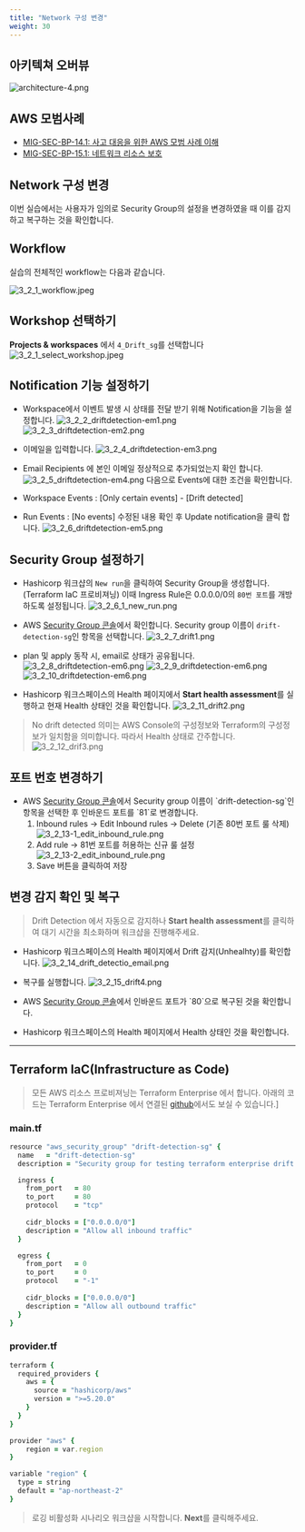 ```yaml
---
title: "Network 구성 변경"
weight: 30
---
```

## 아키텍쳐 오버뷰

![architecture-4.png](https://github.com/kr-partner/aws-partner-summit-docs/blob/main/static/architecture/architecture-4.png?raw=true)

## AWS 모범사례
* [MIG-SEC-BP-14.1: 사고 대응을 위한 AWS 모범 사례 이해](https://docs.aws.amazon.com/wellarchitected/latest/migration-lens/migrate-sec.html#mig-sec-bp-14.1-understand-best-practices-for-incident-response)
* [MIG-SEC-BP-15.1: 네트워크 리소스 보호](https://docs.aws.amazon.com/wellarchitected/latest/migration-lens/migrate-sec.html#mig-sec-bp-15.1-protect-your-network-resources)

## Network 구성 변경
이번 실습에서는 사용자가 임의로 Security Group의 설정을 변경하였을 때 이를 감지하고 복구하는 것을 확인합니다.

## Workflow
실습의 전체적인 workflow는 다음과 같습니다.

![3_2_1_workflow.jpeg](https://github.com/kr-partner/aws-partner-summit-docs/blob/main/static/images/3/2/3_2_1_workflow.jpeg?raw=true)

## Workshop 선택하기
**Projects & workspaces**  에서 `4_Drift_sg`를 선택합니다
![3_2_1_select_workshop.jpeg](https://github.com/kr-partner/aws-partner-summit-docs/blob/main/static/images/3/2/3_2_1_select_workshop.png?raw=true)

## Notification 기능 설정하기
- Workspace에서 이벤트 발생 시 상태를 전달 받기 위해 Notification을 기능을 설정합니다.
![3_2_2_driftdetection-em1.png](https://github.com/kr-partner/aws-partner-summit-docs/blob/main/static/images/3/2/3_2_2_driftdetection-em1.png?raw=true)
![3_2_3_driftdetection-em2.png](https://github.com/kr-partner/aws-partner-summit-docs/blob/main/static/images/3/2/3_2_3_driftdetection-em2.png?raw=true)

- 이메일을 입력합니다.
![3_2_4_driftdetection-em3.png](https://github.com/kr-partner/aws-partner-summit-docs/blob/main/static/images/3/2/3_2_4_driftdetection-em3.png?raw=true)
- Email Recipients 에 본인 이메일 정상적으로 추가되었는지 확인 합니다. 
![3_2_5_driftdetection-em4.png](https://github.com/kr-partner/aws-partner-summit-docs/blob/main/static/images/3/2/3_2_5_driftdetection-em4.png?raw=true)
다음으로 Events에 대한 조건을 확인합니다.
- Workspace Events : [Only certain events] -  [Drift detected]
- Run Events :  [No events] 수정된 내용 확인 후 Update notification을 클릭 합니다.
![3_2_6_driftdetection-em5.png](https://github.com/kr-partner/aws-partner-summit-docs/blob/main/static/images/3/2/3_2_6_driftdetection-em5.png?raw=true)

## Security Group 설정하기
- Hashicorp 워크샵의 `New run`을 클릭하여 Security Group을 생성합니다. (Terraform IaC 프로비져닝) 이때 Ingress Rule은 0.0.0.0/0의 `80번 포트`를 개방하도록 설정됩니다. 
![3_2_6_1_new_run.png](https://github.com/kr-partner/aws-partner-summit-docs/blob/main/static/images/3/2/3_2_6_1_new_run.png?raw=true)
- AWS [Security Group 콘솔](https://ap-northeast-2.console.aws.amazon.com/ec2/home?region=ap-northeast-2#SecurityGroups:)에서 확인합니다. Security group 이름이 `drift-detection-sg`인 항목을 선택합니다.
![3_2_7_drift1.png](https://github.com/kr-partner/aws-partner-summit-docs/blob/main/static/images/3/2/3_2_7_drift1.png?raw=true)

- plan 및 apply 동작 시, email로 상태가 공유됩니다.
![3_2_8_driftdetection-em6.png](https://github.com/kr-partner/aws-partner-summit-docs/blob/main/static/images/3/2/3_2_8_driftdetection-em6.png?raw=true)
![3_2_9_driftdetection-em6.png](https://github.com/kr-partner/aws-partner-summit-docs/blob/main/static/images/3/2/3_2_9_driftdetection-em7.png?raw=true)
![3_2_10_driftdetection-em6.png](https://github.com/kr-partner/aws-partner-summit-docs/blob/main/static/images/3/2/3_2_10_driftdetection-em8.png?raw=true)

- Hashicorp 워크스페이스의 Health 페이지에서 **Start health assessment**를 실행하고 현재 Health 상태인 것을 확인합니다.
![3_2_11_drift2.png](https://github.com/kr-partner/aws-partner-summit-docs/blob/main/static/images/3/2/3_2_11_drift2.png?raw=true)
> No drift detected 의미는 AWS Console의 구성정보와 Terraform의 구성정보가 일치함을 의미합니다. 따라서 Health 상태로 간주합니다.
![3_2_12_drif3.png](https://github.com/kr-partner/aws-partner-summit-docs/blob/main/static/images/3/2/3_2_12_drift3.png?raw=true)

## 포트 번호 변경하기
- AWS [Security Group 콘솔](https://ap-northeast-2.console.aws.amazon.com/ec2/home?region=ap-northeast-2#SecurityGroups:)에서 Security group 이름이 `drift-detection-sg`인 항목을 선택한 후 인바운드 포트를 `81`로 변경합니다.
    1. Inbound rules → Edit Inbound rules → Delete (기존 80번 포트 룰 삭제)
    ![3_2_13-1_edit_inbound_rule.png](https://github.com/kr-partner/aws-partner-summit-docs/blob/main/static/images/3/2/3_2_13-1_edit_inbound_rule.png?raw=true)
    2. Add rule → 81번 포트를 허용하는 신규 룰 설정 
    ![3_2_13-2_edit_inbound_rule.png](https://github.com/kr-partner/aws-partner-summit-docs/blob/main/static/images/3/2/3_2_13-2_edit_inbound_rule.png?raw=true)
    3. Save 버튼을 클릭하여 저장

## 변경 감지 확인 및 복구
> Drift Detection 에서 자동으로 감지하나 **Start health assessment**를 클릭하여 대기 시간을 최소화하며 워크샵을 진행해주세요.

- Hashicorp 워크스페이스의 Health 페이지에서 Drift 감지(Unhealhty)를 확인합니다.
![3_2_14_drift_detectio_email.png](https://github.com/kr-partner/aws-partner-summit-docs/blob/main/static/images/3/2/3_2_14_drift_detectio_email.png?raw=true)

- 복구를 실행합니다.
![3_2_15_drift4.png](https://github.com/kr-partner/aws-partner-summit-docs/blob/main/static/images/3/2/3_2_15_drift4.png?raw=true)

- AWS [Security Group 콘솔](https://ap-northeast-2.console.aws.amazon.com/ec2/home?region=ap-northeast-2#SecurityGroups:)에서 인바운드 포트가 `80`으로 복구된 것을 확인합니다.

- Hashicorp 워크스페이스의 Health 페이지에서 Health 상태인 것을 확인합니다.
--- 

## Terraform IaC(Infrastructure as Code)

> 모든 AWS 리소스 프로비져닝는 Terraform Enterprise 에서 합니다. 아래의 코드는 Terraform Enterprise 에서 연결된 [github](https://github.com/aws-samples/secure-migrations-and-modernizations/tree/main/tf_scenario_code/4_drift-sg)에서도 보실 수 있습니다.]

### main.tf

```ruby
resource "aws_security_group" "drift-detection-sg" {
  name   = "drift-detection-sg"
  description = "Security group for testing terraform enterprise drift detection"

  ingress {
    from_port   = 80
    to_port     = 80
    protocol    = "tcp"
    
    cidr_blocks = ["0.0.0.0/0"]
    description = "Allow all inbound traffic"
  }

  egress {
    from_port   = 0
    to_port     = 0
    protocol    = "-1"
    
    cidr_blocks = ["0.0.0.0/0"]
    description = "Allow all outbound traffic"
  }
}
```

### provider.tf

```ruby
terraform {
  required_providers {
    aws = {
      source = "hashicorp/aws"
      version = ">=5.20.0"
    }
  }
}

provider "aws" {
    region = var.region
}

variable "region" {
  type = string
  default = "ap-northeast-2"
}
```


> 로깅 비활성화 시나리오 워크샵을 시작합니다. **Next**를 클릭해주세요.
